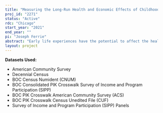 ```yaml
---
title: "Measuring the Long-Run Health and Economic Effects of Childhood Health Shocks: Evidence from 1950s Atmospheric Nuclear Testing and the Salk Poliomyelitis Vaccine Trial of 1954"
proj_id: "2271"
status: "Active"
rdc: "Chicago"
start_year: "2021"
end_year: ""
pi: "Joseph Ferrie"
abstract: "Early life experiences have the potential to affect the health and wellbeing of people many decades later. Positive health shocks during childhood can result in people being healthier later in life and thus less reliant on healthcare services or government social safety net programs. Conversely, adverse health shocks early in life might permanently decrease human capital and result in long run social costs. This project studies how childhood exposure to radioactive fallout from atmospheric nuclear testing and the Salk poliomyelitis vaccine trial in the 1950s have affected the health and wellbeing of aging populations. Both atmospheric nuclear testing conducted in Nevada and the Salk vaccine trial plausibly affected millions of people during the 1950s. Much of the affected populations have retired or are nearing retirement age and thus are relying more on U.S. social safety net programs. If past public health shocks affected the human and health capital of a large cohort of people, then it is plausible that these shocks are affecting the contemporary wellbeing and the costs of social safety net programs.  Using county level records estimating radioactive fallout exposure, I can link individuals to measures of exposure by birthplace and birth data. By comparing more and less exposed populations, I can quantify the health and human capital effects of both prenatal and childhood exposure to radioactive fallout. In contrast to atmospheric nuclear testing, the Salk polio vaccine trial of 1954 potentially led to long-run improvements in public health. While immunity to the poliovirus likely benefited many, it is plausible that that the trial itself may have altered public opinions and behaviors regarding healthcare investments. The project will identify individuals exposed to the vaccine trial and compare their long-run health, human capital, and program participation with persons who were not directly exposed to the vaccination trial."
layout: project
---
```


**Datasets Used:**

  - American Community Survey 
  - Decennial Census 
  - BOC Census Numident (CNUM) 
  - BOC Consolidated PIK Crosswalk Survey of Income and Program Participation (SIPP) 
  - BOC PIK Crosswalk American Community Survey (ACS) 
  - BOC PIK Crosswalk Census Unedited File (CUF) 
  - Survey of Income and Program Participation (SIPP) Panels 

